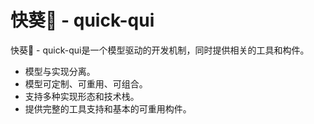 # 快葵🌻 - quick-qui

快葵🌻 - quick-qui是一个模型驱动的开发机制，同时提供相关的工具和构件。


- 模型与实现分离。
- 模型可定制、可重用、可组合。
- 支持多种实现形态和技术栈。
- 提供完整的工具支持和基本的可重用构件。
